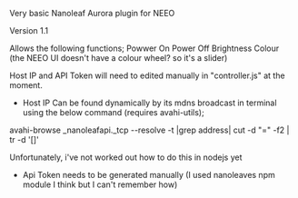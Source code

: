 Very basic Nanoleaf Aurora plugin for NEEO

Version 1.1

Allows the following functions;
Powwer On
Power Off
Brightness
Colour (the NEEO UI doesn't have a colour wheel? so it's a slider)



 Host IP and API Token will need to edited manually in "controller.js" at the moment.

- Host IP Can be found dynamically by its mdns broadcast in terminal using the below command (requires avahi-utils);

avahi-browse _nanoleafapi._tcp --resolve -t |grep address| cut -d "=" -f2 | tr -d '[]'

Unfortunately, i've not worked out how to do this in nodejs yet

- Api Token needs to be generated manually (I used nanoleaves npm module I think but I can't remember how)



